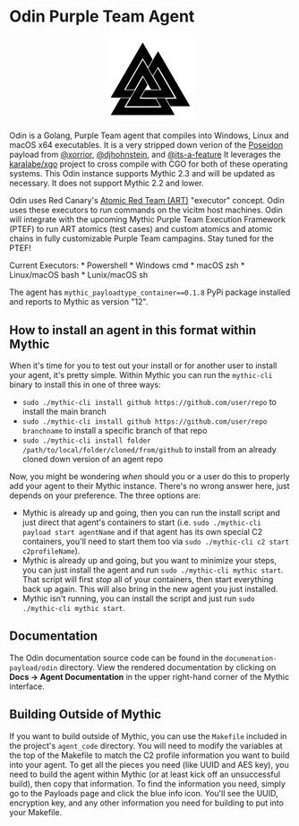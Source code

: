 # Odin Purple Team Agent

<p align="center">
  <img alt="Odin Logo" src="documentation-payload/odin/odin.svg" height="30%" width="30%">
</p>

Odin is a Golang, Purple Team agent that compiles into Windows, Linux and macOS x64 executables.  It is a very stripped down verion of the [Poseidon](https://github.com/MythicAgents/poseidon) payload from [@xorrior](https://github.com/xorrior), [@djhohnstein](https://github.com/djhohnstein), and [@its-a-feature](https://github.com/its-a-feature)
It leverages the [karalabe/xgo](https://github.com/karalabe/xgo) project to cross compile with CGO for both of these
operating systems. This Odin instance supports Mythic 2.3 and will be updated as necessary.
It does not support Mythic 2.2 and lower.

Odin uses Red Canary's [Atomic Red Team (ART)](https://github.com/redcanaryco/atomic-red-team) "executor" concept.  Odin uses these executors to run commands on the vicitm host machines.  Odin will integrate with the upcoming Mythic Purple Team Execution Framework (PTEF) to run ART atomics (test cases) and custom atomics and atomic chains in fully customizable Purple Team campagins.  Stay tuned for the PTEF!

Current Executors:
      * Powershell
      * Windows cmd
      * macOS zsh
      * Linux/macOS bash
      * Lunix/macOS sh
      
The agent has `mythic_payloadtype_container==0.1.8` PyPi package installed and reports to Mythic as version "12".

## How to install an agent in this format within Mythic

When it's time for you to test out your install or for another user to install your agent, it's pretty simple. Within Mythic you can run the `mythic-cli` binary to install this in one of three ways:

* `sudo ./mythic-cli install github https://github.com/user/repo` to install the main branch
* `sudo ./mythic-cli install github https://github.com/user/repo branchname` to install a specific branch of that repo
* `sudo ./mythic-cli install folder /path/to/local/folder/cloned/from/github` to install from an already cloned down version of an agent repo

Now, you might be wondering _when_ should you or a user do this to properly add your agent to their Mythic instance. There's no wrong answer here, just depends on your preference. The three options are:

* Mythic is already up and going, then you can run the install script and just direct that agent's containers to start (i.e. `sudo ./mythic-cli payload start agentName` and if that agent has its own special C2 containers, you'll need to start them too via `sudo ./mythic-cli c2 start c2profileName`).
* Mythic is already up and going, but you want to minimize your steps, you can just install the agent and run `sudo ./mythic-cli mythic start`. That script will first _stop_ all of your containers, then start everything back up again. This will also bring in the new agent you just installed.
* Mythic isn't running, you can install the script and just run `sudo ./mythic-cli mythic start`.

## Documentation

The Odin documentation source code can be found in the `documenation-payload/odin` directory.
View the rendered documentation by clicking on **Docs -> Agent Documentation** in the upper right-hand corner of the Mythic
interface.

## Building Outside of Mythic

If you want to build outside of Mythic, you can use the `Makefile` included in the project's `agent_code` directory. You will need to modify the variables at the top of the Makefile to match the C2 profile information you want to build into your agent. To get all the pieces you need (like UUID and AES key), you need to build the agent within Mythic (or at least kick off an unsuccessful build), then copy that information. To find the information you need, simply go to the Payloads page and click the blue info icon. You'll see the UUID, encryption key, and any other information you need for building to put into your Makefile.
